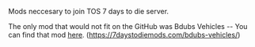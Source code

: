 Mods neccesary to join TOS 7 days to die server.

The only mod that would not fit on the GitHub was Bdubs Vehicles -- You can find that mod [here]([[https://7daystodiemods.com/bdubs-vehicles/]). (https://7daystodiemods.com/bdubs-vehicles/)
